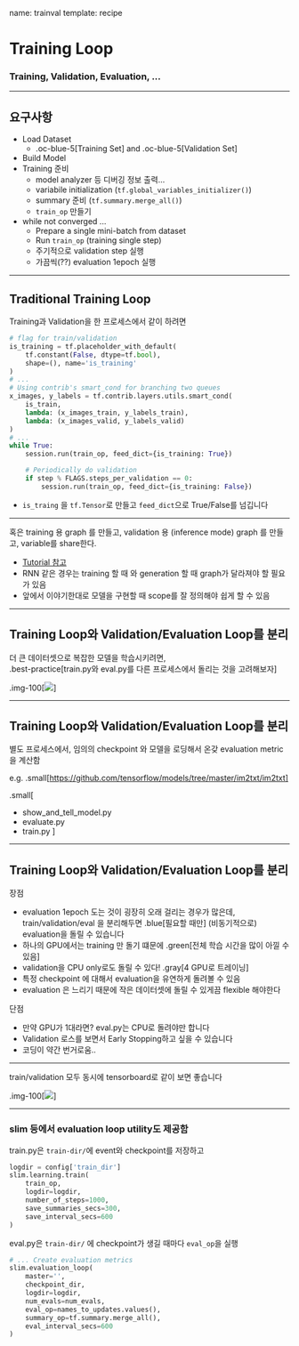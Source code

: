 name: trainval
template: recipe

# Training Loop

### Training, Validation, Evaluation, ...

---

## 요구사항

- Load Dataset
  - .oc-blue-5[Training Set] and .oc-blue-5[Validation Set]
- Build Model
- Training 준비
  - model analyzer 등 디버깅 정보 출력...
  - variabile initialization (`tf.global_variables_initializer()`)
  - summary 준비 (`tf.summary.merge_all()`)
  - `train_op` 만들기
- while not converged ...
  - Prepare a single mini-batch from dataset
  - Run `train_op` (training single step)
  - 주기적으로 validation step 실행
  - 가끔씩(??) evaluation 1epoch 실행

---

## Traditional Training Loop

Training과 Validation을 한 프로세스에서 같이 하려면

```python
# flag for train/validation
is_training = tf.placeholder_with_default(
    tf.constant(False, dtype=tf.bool),
    shape=(), name='is_training'
)
# ...
# Using contrib's smart_cond for branching two queues
x_images, y_labels = tf.contrib.layers.utils.smart_cond(
    is_train,
    lambda: (x_images_train, y_labels_train),
    lambda: (x_images_valid, y_labels_valid)
)
# ...
while True:
    session.run(train_op, feed_dict={is_training: True})

    # Periodically do validation
    if step % FLAGS.steps_per_validation == 0:
        session.run(train_op, feed_dict={is_training: False})
```

- `is_traing` 을 `tf.Tensor`로 만들고 `feed_dict`으로 True/False를 넘깁니다

---

혹은 training 용 graph 를 만들고, validation 용 (inference mode) graph 를 만들고,
  variable를 share한다.

- [Tutorial 참고](https://www.tensorflow.org/how_tos/variable_scope/index)
- RNN 같은 경우는 training 할 때 와 generation 할 때 graph가 달라져야 할 필요가 있음
- 앞에서 이야기한대로 모델을 구현할 때 scope를 잘 정의해야 쉽게 할 수 있음


---

## Training Loop와 Validation/Evaluation Loop를 분리

더 큰 데이터셋으로 복잡한 모델을 학습시키려면, <br/>
.best-practice[train.py와 eval.py를 다른 프로세스에서 돌리는 것을 고려해보자]

.img-100[![](images/train_valid_command-with-info.png)]

---

## Training Loop와 Validation/Evaluation Loop를 분리

별도 프로세스에서, 임의의 checkpoint 와 모델을 로딩해서 온갖 evaluation metric을 계산함

e.g. .small[https://github.com/tensorflow/models/tree/master/im2txt/im2txt]

.small[
- show_and_tell_model.py
- evaluate.py
- train.py
]


---

## Training Loop와 Validation/Evaluation Loop를 분리

장점

- evaluation 1epoch 도는 것이 굉장히 오래 걸리는 경우가 많은데, <br/>
  train/validation/eval 을 분리해두면 .blue[필요할 때만] (비동기적으로) evaluation을 돌릴 수 있습니다
- 하나의 GPU에서는 training 만 돌기 떄문에 .green[전체 학습 시간을 많이 아낄 수 있음]
- validation을 CPU only로도 돌릴 수 있다! .gray[4 GPU로 트레이닝]
- 특정 checkpoint 에 대해서 evaluation을 유연하게 돌려볼 수 있음
- evaluation 은 느리기 때문에 작은 데이터셋에 돌릴 수 있게끔 flexible 해야한다

단점

- 만약 GPU가 1대라면? eval.py는 CPU로 돌려야만 합니다
- Validation 로스를 보면서 Early Stopping하고 싶을 수 있습니다
- 코딩이 약간 번거로움..


---


train/validation 모두 동시에 tensorboard로 같이 보면 좋습니다

.img-100[![](images/train_valid-epoch6.png)]



---

### slim 등에서 evaluation loop utility도 제공함


train.py은 `train-dir/`에 event와 checkpoint를 저장하고

```python
logdir = config['train_dir']
slim.learning.train(
    train_op,
    logdir=logdir,
    number_of_steps=1000,
    save_summaries_secs=300,
    save_interval_secs=600
)
```

eval.py은 `train-dir/` 에 checkpoint가 생길 때마다 `eval_op`을 실행



```python
# ... Create evaluation metrics
slim.evaluation_loop(
    master='',
    checkpoint_dir,
    logdir=logdir,
    num_evals=num_evals,
    eval_op=names_to_updates.values(),
    summary_op=tf.summary.merge_all(),
    eval_interval_secs=600
)
```


